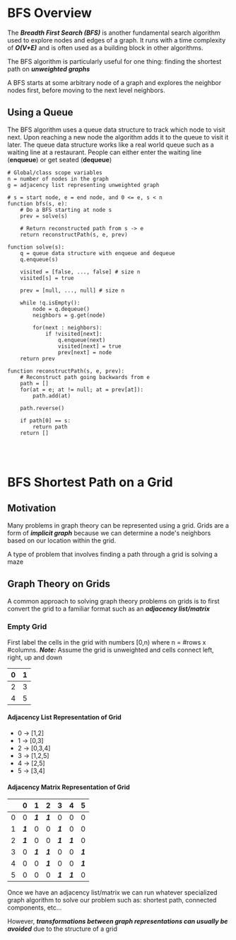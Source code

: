 # BFS Overview

The **_Breadth First Search (BFS)_** is another fundamental search algorithm used to explore nodes and edges of a graph. It runs with a time complexity of **_O(V+E)_** and is often used as a building block in other algorithms.

The BFS algorithm is particularly useful for one thing: finding the shortest path on **_unweighted graphs_**

A BFS starts at some arbitrary node of a graph and explores the neighbor nodes first, before moving to the next level neighbors.

## Using a Queue

The BFS algorithm uses a queue data structure to track which node to visit next. Upon reaching a new node the algorithm adds it to the queue to visit it later. The queue data structure works like a real world queue such as a waiting line at a restaurant. People can either enter the waiting line (**enqueue**) or get seated (**dequeue**)

```
# Global/class scope variables
n = number of nodes in the graph
g = adjacency list representing unweighted graph

# s = start node, e = end node, and 0 <= e, s < n
function bfs(s, e):
    # Do a BFS starting at node s
    prev = solve(s)

    # Return reconstructed path from s -> e
    return reconstructPath(s, e, prev)

function solve(s):
    q = queue data structure with enqueue and dequeue
    q.enqueue(s)

    visited = [false, ..., false] # size n
    visited[s] = true

    prev = [null, ..., null] # size n

    while !q.isEmpty():
        node = q.dequeue()
        neighbors = g.get(node)

        for(next : neighbors):
            if !visited[next]:
                q.enqueue(next)
                visited[next] = true
                prev[next] = node
    return prev

function reconstructPath(s, e, prev):
    # Reconstruct path going backwards from e
    path = []
    for(at = e; at != null; at = prev[at]):
        path.add(at)

    path.reverse()

    if path[0] == s:
        return path
    return []
```

<br><br/>

# BFS Shortest Path on a Grid

## Motivation

Many problems in graph theory can be represented using a grid. Grids are a form of **_implicit graph_** because we can determine a node's neighbors based on our location within the grid.

A type of problem that involves finding a path through a grid is solving a maze

## Graph Theory on Grids

A common approach to solving graph theory problems on grids is to first convert the grid to a familiar format such as an **_adjacency list/matrix_**

### Empty Grid

First label the cells in the grid with numbers [0,n) where n = #rows x #columns. **_Note:_** Assume the grid is unweighted and cells connect left, right, up and down

| 0   | 1   |
| --- | --- |
| 2   | 3   |
| 4   | 5   |

#### Adjacency List Representation of Grid

- 0 -> [1,2]
- 1 -> [0,3]
- 2 -> [0,3,4]
- 3 -> [1,2,5]
- 4 -> [2,5]
- 5 -> [3,4]

#### Adjacency Matrix Representation of Grid

| &nbsp; | 0       | 1       | 2       | 3       | 4       | 5       |
| ------ | ------- | ------- | ------- | ------- | ------- | ------- |
| 0      | 0       | **_1_** | **_1_** | 0       | 0       | 0       |
| 1      | **_1_** | 0       | 0       | **_1_** | 0       | 0       |
| 2      | **_1_** | 0       | 0       | **_1_** | **_1_** | 0       |
| 3      | 0       | **_1_** | **_1_** | 0       | 0       | **_1_** |
| 4      | 0       | 0       | **_1_** | 0       | 0       | **_1_** |
| 5      | 0       | 0       | 0       | **_1_** | **_1_** | 0       |

Once we have an adjacency list/matrix we can run whatever specialized graph algorithm to solve our problem such as: shortest path, connected components, etc...

However, **_transformations between graph representations can usually be avoided_** due to the structure of a grid
